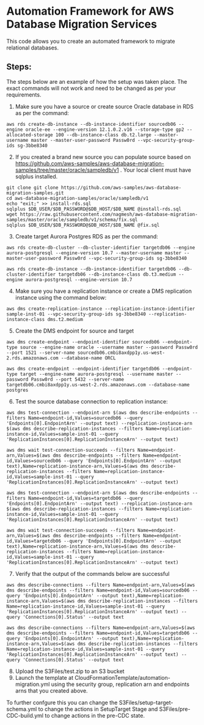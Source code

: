 # Automation Framework for AWS Database Migration Services 

This code allows you to create an automated framework to migrate relational databases.

## Steps:
The steps below are an example of how the setup was taken place. The exact commands will not work and need to be changed as per your requirements.
1. Make sure you have a source or create source Oracle database in RDS as per the command:
```
aws rds create-db-instance --db-instance-identifier sourcedb06 --engine oracle-ee --engine-version 12.1.0.2.v16 --storage-type gp2 --allocated-storage 100 --db-instance-class db.t2.large --master-username master --master-user-password Passw0rd --vpc-security-group-ids sg-3bbe8340
```
2. If you created a brand new source you can populate source based on https://github.com/aws-samples/aws-database-migration-samples/tree/master/oracle/sampledb/v1 . Your local client must have sqlplus installed.
```
git clone git clone https://github.com/aws-samples/aws-database-migration-samples.git
cd aws-database-migration-samples/oracle/sampledb/v1
echo "exit;" >> install-rds.sql
sqlplus $DB_USER/$DB_PASSWORD@$DB_HOST/$DB_NAME @install-rds.sql
wget https://raw.githubusercontent.com/nagmesh/aws-database-migration-samples/master/oracle/sampledb/v1/schema/fix.sql
sqlplus $DB_USER/$DB_PASSWORD@$DB_HOST/$DB_NAME @fix.sql
```
3. Create target Aurora Postgres RDS as per the command:
```
aws rds create-db-cluster --db-cluster-identifier targetdb06 --engine aurora-postgresql --engine-version 10.7 --master-username master --master-user-password Passw0rd --vpc-security-group-ids sg-3bbe8340

aws rds create-db-instance --db-instance-identifier targetdb06 --db-cluster-identifier targetdb06 --db-instance-class db.t3.medium --engine aurora-postgresql --engine-version 10.7
```
4. Make sure you have a replication instance or create a DMS replication instance using the command below:
```
aws dms create-replication-instance --replication-instance-identifier sample-inst-01 --vpc-security-group-ids sg-3bbe8340 --replication-instance-class dms.t2.medium
````
5. Create the DMS endpoint for source and target
```
aws dms create-endpoint --endpoint-identifier sourcedb06 --endpoint-type source --engine-name oracle --username master --password Passw0rd --port 1521 --server-name sourcedb06.cmbi8axdpp1y.us-west-2.rds.amazonaws.com --database-name ORCL

aws dms create-endpoint --endpoint-identifier targetdb06 --endpoint-type target --engine-name aurora-postgresql --username master --password Passw0rd --port 5432 --server-name targetdb06.cmbi8axdpp1y.us-west-2.rds.amazonaws.com --database-name postgres
```
6. Test the source database connection to replication instance:
```
aws dms test-connection --endpoint-arn $(aws dms describe-endpoints --filters Name=endpoint-id,Values=sourcedb06 --query 'Endpoints[0].EndpointArn' --output text) --replication-instance-arn $(aws dms describe-replication-instances --filters Name=replication-instance-id,Values=sample-inst-01 --query 'ReplicationInstances[0].ReplicationInstanceArn' --output text)

aws dms wait test-connection-succeeds --filters Name=endpoint-arn,Values=$(aws dms describe-endpoints --filters Name=endpoint-id,Values=sourcedb06 --query 'Endpoints[0].EndpointArn' --output text),Name=replication-instance-arn,Values=$(aws dms describe-replication-instances --filters Name=replication-instance-id,Values=sample-inst-01 --query 'ReplicationInstances[0].ReplicationInstanceArn' --output text)

aws dms test-connection --endpoint-arn $(aws dms describe-endpoints --filters Name=endpoint-id,Values=targetdb06 --query 'Endpoints[0].EndpointArn' --output text) --replication-instance-arn $(aws dms describe-replication-instances --filters Name=replication-instance-id,Values=sample-inst-01 --query 'ReplicationInstances[0].ReplicationInstanceArn' --output text)

aws dms wait test-connection-succeeds --filters Name=endpoint-arn,Values=$(aws dms describe-endpoints --filters Name=endpoint-id,Values=targetdb06 --query 'Endpoints[0].EndpointArn' --output text),Name=replication-instance-arn,Values=$(aws dms describe-replication-instances --filters Name=replication-instance-id,Values=sample-inst-01 --query 'ReplicationInstances[0].ReplicationInstanceArn' --output text)
```
7. Verify that the output of the commands below are successful
```
aws dms describe-connections --filters Name=endpoint-arn,Values=$(aws dms describe-endpoints --filters Name=endpoint-id,Values=sourcedb06 --query 'Endpoints[0].EndpointArn' --output text),Name=replication-instance-arn,Values=$(aws dms describe-replication-instances --filters Name=replication-instance-id,Values=sample-inst-01 --query 'ReplicationInstances[0].ReplicationInstanceArn' --output text) --query 'Connections[0].Status' --output text

aws dms describe-connections --filters Name=endpoint-arn,Values=$(aws dms describe-endpoints --filters Name=endpoint-id,Values=targetdb06 --query 'Endpoints[0].EndpointArn' --output text),Name=replication-instance-arn,Values=$(aws dms describe-replication-instances --filters Name=replication-instance-id,Values=sample-inst-01 --query 'ReplicationInstances[0].ReplicationInstanceArn' --output text) --query 'Connections[0].Status' --output text
```
8. Upload the S3Files/test.zip to an S3 bucket
9. Launch the template at CloudFormationTemplate/automation-migration.yml using the security group, replication arn and endpoints arns that you created above.

To further confgure this you can change the S3Files/setup-target-schema.yml to change the actions in SetupTarget Stage and S3Files/pre-CDC-build.yml to change actions in the pre-CDC state.
